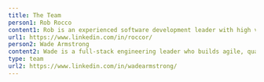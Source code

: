 ```yaml
---
title: The Team
person1: Rob Rocco
content1: Rob is an experienced software development leader with high volume enterprise software systems across various sectors including E! Entertainment, Comcast, AMC Networks, Rockwell Collins and The Capital Group. He has extensive experience managing highly skilled development teams with an emphasis on collaboration and accountability.  Throughtout his career, Rob has successfully led teams through various projects and initiatives ranging from site launches to Agile SDLC transitions delivering business value with a focus on team and individual professional growth.
url1: https://www.linkedin.com/in/roccor/
person2: Wade Armstrong
content2: Wade is a full-stack engineering leader who builds agile, quality-oriented teams. He has experience developing high-volume daily pageview cloud SaaS software and mission critical tools. He is also experienced with technologies across the stack — from Javascript on the client; to Javascript, PHP, and Go on the server; including CDNs like Cloudfront; and AWS and private clouds. Wade leads with empathy, building inclusive organizations and retaining high-value team members.
type: team
url2: https://www.linkedin.com/in/wadearmstrong/
---
```



